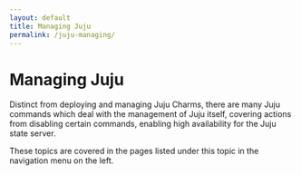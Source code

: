 ```yaml
---
layout: default
title: Managing Juju  
permalink: /juju-managing/
---
```



# Managing Juju

Distinct from deploying and managing Juju Charms, there are many Juju commands 
which deal with the management of Juju itself, covering actions from disabling
certain commands, enabling high availability for the Juju state server.

These topics are covered in the pages listed under this topic in the navigation 
menu on the left.
